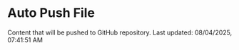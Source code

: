 # Auto Push File

Content that will be pushed to GitHub repository.
Last updated: 08/04/2025, 07:41:51 AM